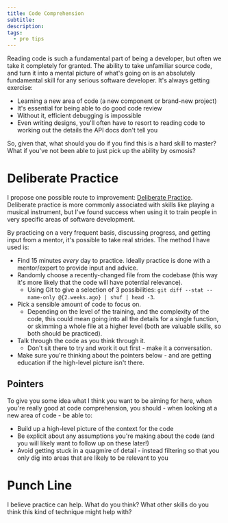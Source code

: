 ```yaml
---
title: Code Comprehension
subtitle:
description:
tags:
  - pro tips
---
```


Reading code is such a fundamental part of being a developer, but often we take it completely for granted.  The ability to take unfamiliar source code, and turn it into a mental picture of what's going on is an absolutely fundamental skill for any serious software developer.  It's always getting exercise:

* Learning a new area of code (a new component or brand-new project)
* It's essential for being able to do good code review
* Without it, efficient debugging is impossible
* Even writing designs, you'll often have to resort to reading code to working out the details the API docs don't tell you

So, given that, what should you do if you find this is a hard skill to master?  What if you've not been able to just pick up the ability by osmosis?

# Deliberate Practice

I propose one possible route to improvement: [Deliberate Practice](https://en.wikipedia.org/wiki/Practice_(learning_method)#Deliberate_practice).  Deliberate practice is more commonly associated with skills like playing a musical instrument, but I've found success when using it to train people in very specific areas of software development.

By practicing on a very frequent basis, discussing progress, and getting input from a mentor, it's possible to take real strides.  The method I have used is:

* Find 15 minutes _every_ day to practice.  Ideally practice is done with a mentor/expert to provide input and advice.
* Randomly choose a recently-changed file from the codebase (this way it's more likely that the code will have potential relevance).
    * Using Git to give a selection of 3 possibilities: `git diff --stat --name-only @{2.weeks.ago} | shuf | head -3`.
* Pick a sensible amount of code to focus on.
    * Depending on the level of the training, and the complexity of the code, this could mean going into all the details for a single function, or skimming a whole file at a higher level (both are valuable skills, so both should be practiced).
* Talk through the code as you think through it.
    * Don't sit there to try and work it out first - make it a conversation.
* Make sure you're thinking about the pointers below - and are getting education if the high-level picture isn't there.

## Pointers

To give you some idea what I think you want to be aiming for here, when you're really good at code comprehension, you should - when looking at a new area of code - be able to:

* Build up a high-level picture of the context for the code
* Be explicit about any assumptions you're making about the code (and you will likely want to follow up on these later!)
* Avoid getting stuck in a quagmire of detail - instead filtering so that you only dig into areas that are likely to be relevant to you

# Punch Line

I believe practice can help.  What do you think?  What other skills do you think this kind of technique might help with?
